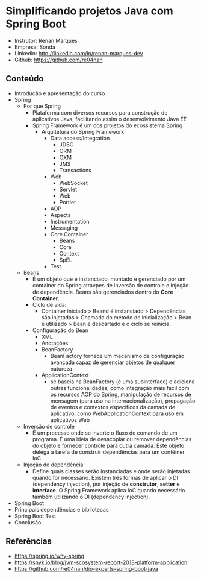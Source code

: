 # Simplificando projetos Java com Spring Boot

- Instrutor: Renan Marques
- Empresa: Sonda
- Linkedin: http://linkedin.com/in/renan-marques-dev 
- Github: https://github.com/re04nan

## Conteúdo

- Introdução e apresentação do curso
- Spring
  - Por que Spring
    - Plataforma com diversos recursos para construção de aplicativos Java, facilitando assim o desenvolvimento Java EE
    - Spring Framework é um dos projetos do ecossistema Spring
      - Arquitetura do Spring Framework
        - Data access/Integration
          - JDBC
          - ORM
          - OXM
          - JMS
          - Transactions
        - Web
          - WebSocket
          - Servlet
          - Web
          - Portlet
        - AOP
        - Aspects
        - Instrumentation
        - Messaging
        - Core Container
          - Beans
          - Core
          - Context
          - SpEL
        - Test
  - Beans
    - É um objeto que é instanciado, montado e gerenciado por um container do Spring atravpes de inversão de controle e injeção de dependência. Beans são gerenciados dentro do **Core Container**.
    - Ciclo de vida:
      - Container iniciado > Beand é instanciado > Dependências são injetadas > Chamada do método de inicialização > Bean é utilizado > Bean é descartado e o ciclo se reinicia.
    - Configuração do Bean
      - XML
      - Anotações
      - BeanFactory
        - BeanFactory fornece um mecanismo de configuração avançada capaz de gerenciar objetos de qualquer natureza
      - ApplicationContext
        - se baseia na BeanFactory (é uma subinterface) e adiciona outras funcionalidades, como integração mais fácil com os recursos AOP do Spring, manipulação de recursos de mensagem (para uso na internacionalização), propagação de eventos e contextos específicos da camada de aplicativo, como WebApplicationContext para uso em aplicativos Web
  - Inversão de controle
    - É um processo onde se inverte o fluxo de comando de um programa. É uma ideia de desacoplar ou remover dependências do objeto e fornecer controle para outra camada. Este objeto delega a tarefa de construir dependências para um contêiner IoC.
  - Injeção de dependência
    - Define quais classes serão instanciadas e onde serão injetadas quando for necessário. Existem três formas de aplicar o DI (dependency injection), por injeção de **construtor**, **setter** e **interface**. O Spring Framework aplica IoC quando necessário também utilizando o DI (dependency injection).
- Spring Boot
- Principais dependências e bibliotecas
- Spring Boot Test
- Conclusão

## Referências
- https://spring.io/why-spring
- https://snyk.io/blog/jvm-scosystem-report-2018-platform-application
- https://github.com/re04nan/dio-experts-spring-boot-java